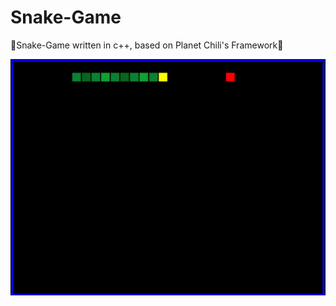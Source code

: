 # Snake-Game
🔴Snake-Game written in c++, based on Planet Chili's Framework🔴

<img align="right" alt="GIF" src="https://github.com/rulidor/Snake-Game/blob/master/Pictures/snake_game_print_screen.png?raw=true" />

